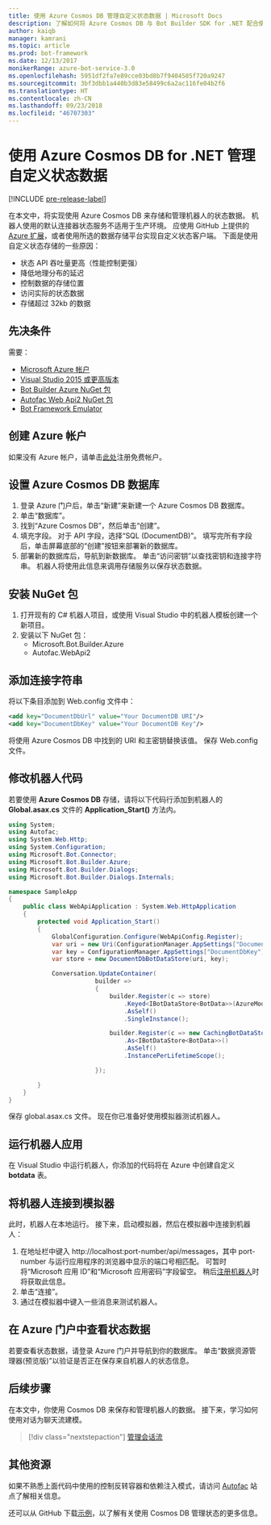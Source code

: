 ```yaml
---
title: 使用 Azure Cosmos DB 管理自定义状态数据 | Microsoft Docs
description: 了解如何将 Azure Cosmos DB 与 Bot Builder SDK for .NET 配合使用来保存和检索状态数据
author: kaiqb
manager: kamrani
ms.topic: article
ms.prod: bot-framework
ms.date: 12/13/2017
monikerRange: azure-bot-service-3.0
ms.openlocfilehash: 5951df2fa7e89cce03bd8b7f9404585f720a9247
ms.sourcegitcommit: 3bf3dbb1a440b3d83e58499c6a2ac116fe04b2f6
ms.translationtype: HT
ms.contentlocale: zh-CN
ms.lasthandoff: 09/23/2018
ms.locfileid: "46707303"
---
```

# <a name="manage-custom-state-data-with-azure-cosmos-db-for-net"></a>使用 Azure Cosmos DB for .NET 管理自定义状态数据

[!INCLUDE [pre-release-label](../includes/pre-release-label-v3.md)]

在本文中，将实现使用 Azure Cosmos DB 来存储和管理机器人的状态数据。 机器人使用的默认连接器状态服务不适用于生产环境。 应使用 GitHub 上提供的 [Azure 扩展](https://github.com/Microsoft/BotBuilder-Azure)，或者使用所选的数据存储平台实现自定义状态客户端。 下面是使用自定义状态存储的一些原因：
 - 状态 API 吞吐量更高（性能控制更强）
 - 降低地理分布的延迟
 - 控制数据的存储位置
 - 访问实际的状态数据
 - 存储超过 32kb 的数据
 
## <a name="prerequisites"></a>先决条件
需要：
 - [Microsoft Azure 帐户](https://azure.microsoft.com/en-us/free/)
 - [Visual Studio 2015 或更高版本](https://www.visualstudio.com/)
 - [Bot Builder Azure NuGet 包](https://www.nuget.org/packages/Microsoft.Bot.Builder.Azure/)
 - [Autofac Web Api2 NuGet 包](https://www.nuget.org/packages/Autofac.WebApi2/)
 - [Bot Framework Emulator](~/bot-service-debug-emulator.md)
 
## <a name="create-azure-account"></a>创建 Azure 帐户
如果没有 Azure 帐户，请单击[此处](https://azure.microsoft.com/en-us/free/)注册免费帐户。

## <a name="set-up-the-azure-cosmos-db-database"></a>设置 Azure Cosmos DB 数据库
1. 登录 Azure 门户后，单击“新建”来新建一个 Azure Cosmos DB 数据库。 
2. 单击“数据库”。 
3. 找到“Azure Cosmos DB”，然后单击“创建”。
4. 填充字段。 对于 API 字段，选择“SQL (DocumentDB)”。 填写完所有字段后，单击屏幕底部的“创建”按钮来部署新的数据库。 
5. 部署新的数据库后，导航到新数据库。 单击“访问密钥”以查找密钥和连接字符串。 机器人将使用此信息来调用存储服务以保存状态数据。

## <a name="install-nuget-packages"></a>安装 NuGet 包
1. 打开现有的 C# 机器人项目，或使用 Visual Studio 中的机器人模板创建一个新项目。 
2. 安装以下 NuGet 包：
   - Microsoft.Bot.Builder.Azure
   - Autofac.WebApi2

## <a name="add-connection-string"></a>添加连接字符串 
将以下条目添加到 Web.config 文件中：
```XML
<add key="DocumentDbUrl" value="Your DocumentDB URI"/>
<add key="DocumentDbKey" value="Your DocumentDB Key"/>
```
将使用 Azure Cosmos DB 中找到的 URI 和主密钥替换该值。 保存 Web.config 文件。

## <a name="modify-your-bot-code"></a>修改机器人代码
若要使用 **Azure Cosmos DB** 存储，请将以下代码行添加到机器人的 **Global.asax.cs** 文件的 **Application_Start()** 方法内。

```cs
using System;
using Autofac;
using System.Web.Http;
using System.Configuration;
using Microsoft.Bot.Connector;
using Microsoft.Bot.Builder.Azure;
using Microsoft.Bot.Builder.Dialogs;
using Microsoft.Bot.Builder.Dialogs.Internals;

namespace SampleApp
{
    public class WebApiApplication : System.Web.HttpApplication
    {
        protected void Application_Start()
        {
            GlobalConfiguration.Configure(WebApiConfig.Register);
            var uri = new Uri(ConfigurationManager.AppSettings["DocumentDbUrl"]);
            var key = ConfigurationManager.AppSettings["DocumentDbKey"];
            var store = new DocumentDbBotDataStore(uri, key);

            Conversation.UpdateContainer(
                        builder =>
                        {
                            builder.Register(c => store)
                                .Keyed<IBotDataStore<BotData>>(AzureModule.Key_DataStore)
                                .AsSelf()
                                .SingleInstance();

                            builder.Register(c => new CachingBotDataStore(store, CachingBotDataStoreConsistencyPolicy.ETagBasedConsistency))
                                .As<IBotDataStore<BotData>>()
                                .AsSelf()
                                .InstancePerLifetimeScope();

                        });

        }
    }
}
```

保存 global.asax.cs 文件。 现在你已准备好使用模拟器测试机器人。

## <a name="run-your-bot-app"></a>运行机器人应用
在 Visual Studio 中运行机器人，你添加的代码将在 Azure 中创建自定义 **botdata** 表。

## <a name="connect-your-bot-to-the-emulator"></a>将机器人连接到模拟器
此时，机器人在本地运行。 接下来，启动模拟器，然后在模拟器中连接到机器人：
1. 在地址栏中键入 http://localhost:port-number/api/messages，其中 port-number 与运行应用程序的浏览器中显示的端口号相匹配。 可暂时将“Microsoft 应用 ID”和“Microsoft 应用密码”字段留空。 稍后[注册机器人](~/bot-service-quickstart-registration.md)时将获取此信息。
2. 单击“连接”。 
3. 通过在模拟器中键入一些消息来测试机器人。 

## <a name="view-state-data-on-azure-portal"></a>在 Azure 门户中查看状态数据
若要查看状态数据，请登录 Azure 门户并导航到你的数据库。 单击“数据资源管理器(预览版)”以验证是否正在保存来自机器人的状态信息。 

## <a name="next-steps"></a>后续步骤
在本文中，你使用 Cosmos DB 来保存和管理机器人的数据。 接下来，学习如何使用对话为聊天流建模。

> [!div class="nextstepaction"]
> [管理会话流](bot-builder-dotnet-manage-conversation-flow.md)

## <a name="additional-resources"></a>其他资源
如果不熟悉上面代码中使用的控制反转容器和依赖注入模式，请访问 [Autofac](http://autofac.readthedocs.io/en/latest/) 站点了解相关信息。 

还可以从 GitHub 下载[示例](https://github.com/Microsoft/BotBuilder-Azure/tree/master/CSharp/Samples/DocumentDb)，以了解有关使用 Cosmos DB 管理状态的更多信息。 
